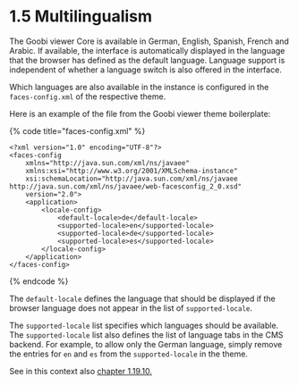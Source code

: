 # 1.5 Multilingualism

The Goobi viewer Core is available in German, English, Spanish, French and Arabic. If available, the interface is automatically displayed in the language that the browser has defined as the default language. Language support is independent of whether a language switch is also offered in the interface. 

Which languages are also available in the instance is configured in the `faces-config.xml` of the respective theme. 

Here is an example of the file from the Goobi viewer theme boilerplate:

{% code title="faces-config.xml" %}
```markup
<?xml version="1.0" encoding="UTF-8"?>
<faces-config 
	xmlns="http://java.sun.com/xml/ns/javaee"
	xmlns:xsi="http://www.w3.org/2001/XMLSchema-instance"
	xsi:schemaLocation="http://java.sun.com/xml/ns/javaee http://java.sun.com/xml/ns/javaee/web-facesconfig_2_0.xsd"
	version="2.0">
	<application>
		<locale-config>
			<default-locale>de</default-locale>
			<supported-locale>en</supported-locale>			
			<supported-locale>de</supported-locale>			
			<supported-locale>es</supported-locale>			
		</locale-config>
	</application>
</faces-config>
```
{% endcode %}

The `default-locale` defines the language that should be displayed if the browser language does not appear in the list of `supported-locale`. 

The `supported-locale` list specifies which languages should be available. The `supported-locale` list also defines the list of language tabs in the CMS backend. For example, to allow only the German language, simply remove the entries for `en` and `es` from the `supported-locale` in the theme. 

See in this context also [chapter 1.19.10.](../../conf/1/19/10.md)


